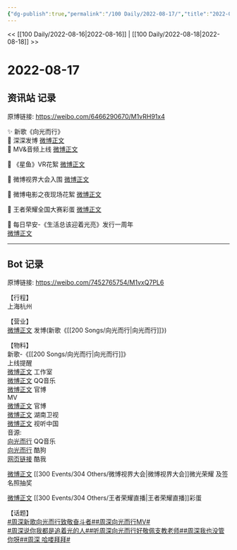 ```yaml
---
{"dg-publish":true,"permalink":"/100 Daily/2022-08-17/","title":"2022-08-17","created":"2022-12-07T16:05:52.000+08:00","updated":"2023-01-09T17:24:39.230+08:00"}
---
```



<< [[100 Daily/2022-08-16\|2022-08-16]] | [[100 Daily/2022-08-18\|2022-08-18]] >>

# 2022-08-17

## 资讯站 记录

原博链接: https://weibo.com/6466290670/M1vRH91x4

✨ 新歌《向光而行》  
🌟 深深发博 [微博正文](https://m.weibo.cn/6466290670/4803397200385164)  
🌟 MV&音频上线 [微博正文](https://m.weibo.cn/6466290670/4803396688937104)

🌟 《星鱼》VR花絮 [微博正文](https://m.weibo.cn/6466290670/4803425679970561)

🌟 微博视界大会入围 [微博正文](https://m.weibo.cn/6466290670/4803402107717568)

🌟 微博电影之夜现场花絮 [微博正文](https://m.weibo.cn/6466290670/4803429635202810)

🌟 王者荣耀全国大赛彩蛋 [微博正文](https://m.weibo.cn/6466290670/4803592667533497)

🌟 每日早安-《生活总该迎着光亮》发行一周年  
[微博正文](https://m.weibo.cn/6466290670/4803363164653313)

---
## Bot 记录

原博链接: https://weibo.com/7452765754/M1vxQ7PL6

【行程】  
上海杭州

【营业】  
[微博正文](https://m.weibo.cn/1736988591/4803395607596594) 发博(新歌《[[200 Songs/向光而行\|向光而行]]》)

【物料】  
新歌-《[[200 Songs/向光而行\|向光而行]]》  
上线提醒  
[微博正文](https://m.weibo.cn/7478855230/4803396442261000) 工作室  
[微博正文](https://m.weibo.cn/2169129705/4803393023121763) QQ音乐  
[微博正文](https://m.weibo.cn/2539323341/4803032484942720) 官博  
MV  
[微博正文](https://m.weibo.cn/2539323341/4803393631813752) 官博  
[微博正文](https://m.weibo.cn/1638629382/4803393023905113) 湖南卫视  
[微博正文](https://m.weibo.cn/7408066931/4803402279944835) 视听中国  
音源:  
[向光而行](https://weibo.cn/sinaurl?u=https%3A%2F%2Fi.y.qq.com%2Fv8%2Fplaysong.html%3Fsongid%3D371595974%26source%3Dyqq%26ADTAG%3Dhz_wb_sf%26channelId%3D10081987) QQ音乐  
[向光而行](https://weibo.cn/sinaurl?u=https%3A%2F%2Ft3.kugou.com%2Fsong.html%3Fid%3D1V8n085zCV3) 酷狗  
[网页链接](https://weibo.cn/sinaurl?u=http%3A%2F%2Fm.kuwo.cn%2Fnewh5app%2Fplay_detail%2F234368753) 酷我

[微博正文](https://m.weibo.cn/2637571067/4803167663424915) [[300 Events/304 Others/微博视界大会\|微博视界大会]]微光荣耀 及签名照抽奖

[微博正文](https://m.weibo.cn/7570141185/4803580114764013) [[300 Events/304 Others/王者荣耀直播\|王者荣耀直播]]彩蛋

【话题】  
[#周深新歌向光而行致敬奋斗者#](https://s.weibo.com/weibo?q=%23%E5%91%A8%E6%B7%B1%E6%96%B0%E6%AD%8C%E5%90%91%E5%85%89%E8%80%8C%E8%A1%8C%E8%87%B4%E6%95%AC%E5%A5%8B%E6%96%97%E8%80%85%23)[#周深向光而行MV#](https://s.weibo.com/weibo?q=%23%E5%91%A8%E6%B7%B1%E5%90%91%E5%85%89%E8%80%8C%E8%A1%8CMV%23)  
[#周深说你我都是追着光的人#](https://s.weibo.com/weibo?q=%23%E5%91%A8%E6%B7%B1%E8%AF%B4%E4%BD%A0%E6%88%91%E9%83%BD%E6%98%AF%E8%BF%BD%E7%9D%80%E5%85%89%E7%9A%84%E4%BA%BA%23)[#听周深向光而行好敬佩支教老师#](https://s.weibo.com/weibo?q=%23%E5%90%AC%E5%91%A8%E6%B7%B1%E5%90%91%E5%85%89%E8%80%8C%E8%A1%8C%E5%A5%BD%E6%95%AC%E4%BD%A9%E6%94%AF%E6%95%99%E8%80%81%E5%B8%88%23)[#周深我也没管你呀#](https://s.weibo.com/weibo?q=%23%E5%91%A8%E6%B7%B1%E6%88%91%E4%B9%9F%E6%B2%A1%E7%AE%A1%E4%BD%A0%E5%91%80%23)[#周深 哈喽拜拜#](https://s.weibo.com/weibo?q=%23%E5%91%A8%E6%B7%B1%20%E5%93%88%E5%96%BD%E6%8B%9C%E6%8B%9C%23)

